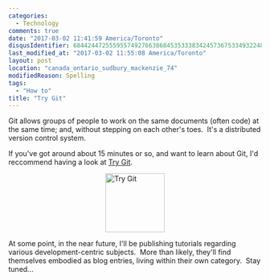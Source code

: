 ```yaml
---
categories:
  - Technology
comments: true
date: "2017-03-02 11:41:59 America/Toronto"
disqusIdentifier: 6844244725559557492766386845353338342457367533493224884387972435377595454954976525324877265426432383
last_modified_at: "2017-03-02 11:55:08 America/Toronto"
layout: post
location: "canada_ontario_sudbury_mackenzie_74"
modifiedReason: Spelling
tags:
  - "How to"
title: "Try Git"
---
```


<p>
  Git allows groups of people to work on the same documents (often code) at the same time; and, without stepping on each other's toes.&nbsp; It's a distributed
  version control system.
</p>
<p>
  If you've got around about 15 minutes or so, and want to learn about Git, I'd reccommend having a look at <a
    href="https://try.github.io" rel="external nofollow" target="_blank" title="Git Tutorial">Try Git</a>.
</p>
<!-- excerptBreak -->
<p>
  <a href="https://try.github.io" rel="external nofollow" target="_blank" title="Git Tutorial - Try Git"><img
    alt="Try Git" height="117" src="{{ site.uri.assets }}/blog/2017/03/02/try-git/try-git_118x117.png"
    style="border: 0px; display: block; margin-left: auto; margin-right: auto;" width="118" /></a>
</p>
<p>
  At some point, in the near future, I'll be publishing tutorials regarding various development-centric subjects.&nbsp; More than likely, they'll find
  themselves embodied as blog entries, living within their own category.&nbsp; Stay tuned&hellip;
</p>
